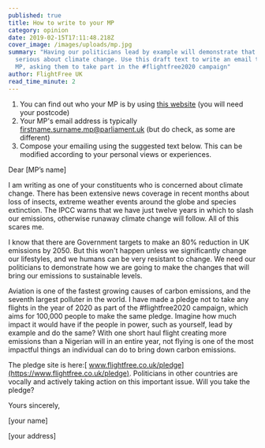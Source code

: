 ```yaml
---
published: true
title: How to write to your MP
category: opinion
date: 2019-02-15T17:11:48.218Z
cover_image: /images/uploads/mp.jpg
summary: "Having our politicians lead by example will demonstrate that they are
  serious about climate change. Use this draft text to write an email to your
  MP, asking them to take part in the #flightfree2020 campaign"
author: FlightFree UK
read_time_minute: 2
---
```

1. You can find out who your MP is by using [this website](https://www.parliament.uk/mps-lords-and-offices/mps/) (you will need your postcode)
2. Your MP's email address is typically firstname.surname.mp@parliament.uk (but do check, as some are different)
3. Compose your emailing using the suggested text below. This can be modified according to your personal views or experiences.

Dear \[MP’s name]

I am writing as one of your constituents who is concerned about climate change. There has been extensive news coverage in recent months about loss of insects, extreme weather events around the globe and species extinction. The IPCC warns that we have just twelve years in which to slash our emissions, otherwise runaway climate change will follow. All of this scares me.

I know that there are Government targets to make an 80% reduction in UK emissions by 2050. But this won't happen unless we significantly change our lifestyles, and we humans can be very resistant to change. We need our politicians to demonstrate how we are going to make the changes that will bring our emissions to sustainable levels.

Aviation is one of the fastest growing causes of carbon emissions, and the seventh largest polluter in the world. I have made a pledge not to take any flights in the year of 2020 as part of the #flightfree2020 campaign, which aims for 100,000 people to make the same pledge. Imagine how much impact it would have if the people in power, such as yourself, lead by example and do the same? With one short haul flight creating more emissions than a Nigerian will in an entire year, not flying is one of the most impactful things an individual can do to bring down carbon emissions.

The pledge site is here:[ www.flightfree.co.uk/pledge](https://www.flightfree.co.uk/pledge). Politicians in other countries are vocally and actively taking action on this important issue. Will you take the pledge?

Yours sincerely,

\[your name]

\[your address]
